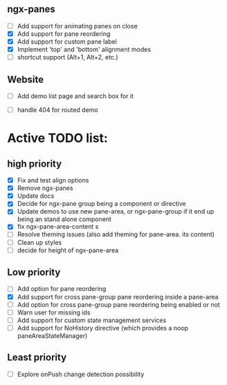 ## ngx-panes
- [ ] Add support for animating panes on close
- [x] Add support for pane reordering
- [x] Add support for custom pane label
- [x] Implement 'top' and 'bottom' alignment modes
- [ ] shortcut support (Alt+1, Alt+2, etc.)

## Website
- [ ] Add demo list page and search box for it
- [ ] handle 404 for routed demo



# Active TODO list:
## high priority
- [x] Fix and test align options
- [x] Remove ngx-panes
- [x] Update docs
- [x] Decide for ngx-pane group being a component or directive
- [x] Update demos to use new pane-area, or ngx-pane-group if it end up being an stand alone component
- [x] fix ngx-pane-area-content s
- [ ] Resolve theming issues (also add theming for pane-area. its content)
- [ ] Clean up styles
- [ ] decide for height of ngx-pane-area

## Low priority
- [ ] Add option for pane reordering
- [x] Add support for cross pane-group pane reordering inside a pane-area
- [ ] Add option for cross pane-group pane reordering being enabled or not
- [ ] Warn user for missing ids
- [ ] Add support for custom state management services
- [ ] Add support for NoHistory directive (which provides a noop paneAreaStateManager)

## Least priority
- [ ] Explore onPush change detection possibility

